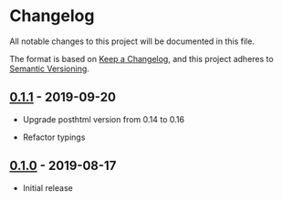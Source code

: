 # Changelog

All notable changes to this project will be documented in this file.

The format is based on [Keep a Changelog](https://keepachangelog.com/en/1.0.0/),
and this project adheres to [Semantic Versioning](https://semver.org/spec/v2.0.0.html).

## [0.1.1](https://github.com/metonym/posthtml-inline-favicon/releases/tag/v0.1.1) - 2019-09-20

- Upgrade posthtml version from 0.14 to 0.16

- Refactor typings

## [0.1.0](https://github.com/metonym/posthtml-inline-favicon/releases/tag/v0.1.0) - 2019-08-17

- Initial release
